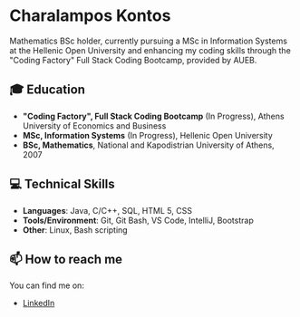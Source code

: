 # Charalampos Kontos

Mathematics BSc holder, currently pursuing a MSc in Information Systems at the Hellenic Open University and enhancing my coding skills through the "Coding Factory" Full Stack Coding Bootcamp, provided by AUEB.

## 🎓 Education

- **"Coding Factory", Full Stack Coding Bootcamp** (In Progress), Athens University of Economics and Business
- **MSc, Information Systems** (In Progress), Hellenic Open University
- **BSc, Mathematics**, National and Kapodistrian University of Athens, 2007

## 💻 Technical Skills

- **Languages**: Java, C/C++, SQL, HTML 5, CSS
- **Tools/Environment**: Git, Git Bash, VS Code, IntelliJ, Bootstrap
- **Other**: Linux, Bash scripting

<!--## 📚 Projects

Here you can add a list of your significant projects, either for your MSc, from your Coding Factory bootcamp or personal projects. Provide a brief description of what each project does and link it to the project repository if available.

- **Project 1**: Brief description. [Link to project](#)
- **Project 2**: Brief description. [Link to project](#)-->

## 📫 How to reach me

<!--You can reach me at my email: [Email] -->

You can find me on:
- [LinkedIn](https://www.linkedin.com/in/xkontos/)



<!--
**ckontos82/ckontos82** is a ✨ _special_ ✨ repository because its `README.md` (this file) appears on your GitHub profile.

Here are some ideas to get you started:

- 🔭 I’m currently working on ...
- 🌱 I’m currently learning ...
- 👯 I’m looking to collaborate on ...
- 🤔 I’m looking for help with ...
- 💬 Ask me about ...
- 📫 How to reach me: ...
- 😄 Pronouns: ...
- ⚡ Fun fact: ...
-->

